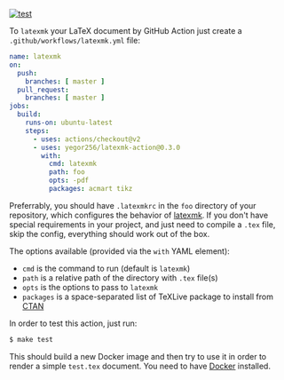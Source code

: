 [![test](https://github.com/yegor256/latexmk-action/actions/workflows/test.yml/badge.svg)](https://github.com/yegor256/latexmk-action/actions/workflows/test.yml)

To `latexmk` your LaTeX document by GitHub Action just 
create a `.github/workflows/latexmk.yml` file:

```yaml
name: latexmk
on:
  push:
    branches: [ master ]
  pull_request:
    branches: [ master ]
jobs:
  build:
    runs-on: ubuntu-latest
    steps:
      - uses: actions/checkout@v2
      - uses: yegor256/latexmk-action@0.3.0
        with:
          cmd: latexmk
          path: foo
          opts: -pdf
          packages: acmart tikz
```

Preferrably, you should have `.latexmkrc` in the `foo` directory of your repository,
which configures the behavior of [latexmk](https://mg.readthedocs.io/latexmk.html).
If you don't have special requirements in your project, and just need to compile
a `.tex` file, skip the config, everything should work out of the box.

The options available (provided via the `with` YAML element):

  * `cmd` is the command to run (default is `latexmk`)
  * `path` is a relative path of the directory with `.tex` file(s)
  * `opts` is the options to pass to `latexmk`
  * `packages` is a space-separated list of TeXLive package to install from [CTAN](https://ctan.org)

In order to test this action, just run:

```bash
$ make test
```

This should build a new Docker image and then try to use it
in order to render a simple `test.tex` document. You need to have
[Docker](https://docs.docker.com/get-docker/) installed.
